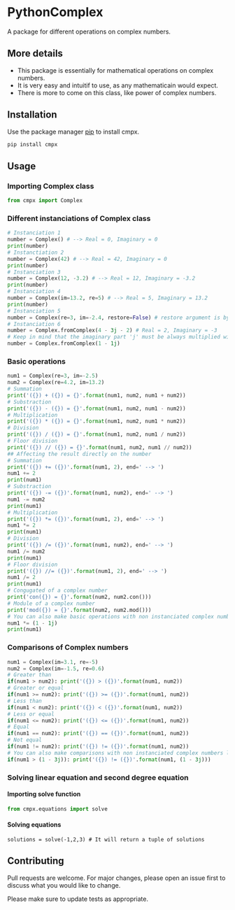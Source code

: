 # PythonComplex
A package for different operations on complex numbers.

## More details
- This package is essentially for mathematical operations on complex numbers.
- It is very easy and intuitif to use, as any mathematicain would expect.
- There is more to come on this class, like power of complex numbers.

## Installation

Use the package manager [pip](https://pypi.org/project/cmpx/) to install cmpx.

```bash
pip install cmpx
```

## Usage
### Importing Complex class
```python
from cmpx import Complex
```
### Different instanciations of Complex class
```python
# Instanciation 1
number = Complex() # --> Real = 0, Imaginary = 0
print(number)
# Instanctiation 2
number = Complex(42) # --> Real = 42, Imaginary = 0
print(number)
# Instanciation 3
number = Complex(12, -3.2) # --> Real = 12, Imaginary = -3.2
print(number)
# Instanciation 4
number = Complex(im=13.2, re=5) # --> Real = 5, Imaginary = 13.2
print(number)
# Instanciation 5
number = Complex(re=3, im=-2.4, restore=False) # restore argument is by default True, whenever an error occurs on operation, the last result will be restored to the object, else if it is False then the object will be simply None.
# Instanciation 6
number = Complex.fromComplex(4 - 3j - 2) # Real = 2, Imaginary = -3
# Keep in mind that the imaginary part 'j' must be always multiplied with a coefficient as follows
number = Complex.fromComplex(1 - 1j)
```
### Basic operations
```python
num1 = Complex(re=3, im=-2.5)
num2 = Complex(re=4.2, im=13.2)
# Summation
print('({}) + ({}) = {}'.format(num1, num2, num1 + num2))
# Substraction
print('({}) - ({}) = {}'.format(num1, num2, num1 - num2))
# Multiplication
print('({}) * ({}) = {}'.format(num1, num2, num1 * num2))
# Division
print('({}) / ({}) = {}'.format(num1, num2, num1 / num2))
# Floor division
print('({}) // ({}) = {}'.format(num1, num2, num1 // num2))
## Affecting the result directly on the number
# Summation
print('({}) += ({})'.format(num1, 2), end=' --> ')
num1 += 2
print(num1)
# Substraction
print('({}) -= ({})'.format(num1, num2), end=' --> ')
num1 -= num2
print(num1)
# Multiplication
print('({}) *= ({})'.format(num1, 2), end=' --> ')
num1 *= 2
print(num1)
# Division
print('({}) /= ({})'.format(num1, num2), end=' --> ')
num1 /= num2
print(num1)
# Floor division
print('({}) //= ({})'.format(num1, 2), end=' --> ')
num1 /= 2
print(num1)
# Congugated of a complex number
print('con({}) = {}'.format(num2, num2.con()))
# Module of a complex number
print('mod({}) = {}'.format(num2, num2.mod()))
# You can also make basic operations with non instanciated complex numbers like this
num1 *= (1 - 1j)
print(num1)
```
### Comparisons of Complex numbers
```python
num1 = Complex(im=3.1, re=-5)
num2 = Complex(im=-1.5, re=0.6)
# Greater than
if(num1 > num2): print('({}) > ({})'.format(num1, num2))
# Greater or equal
if(num1 >= num2): print('({}) >= ({})'.format(num1, num2))
# Less than
if(num1 < num2): print('({}) < ({})'.format(num1, num2))
# Less or equal
if(num1 <= num2): print('({}) <= ({})'.format(num1, num2))
# Equal
if(num1 == num2): print('({}) == ({})'.format(num1, num2))
# Not equal
if(num1 != num2): print('({}) != ({})'.format(num1, num2))
# You can also make comparisons with non instanciated complex numbers like this
if(num1 > (1 - 3j)): print('({}) != ({})'.format(num1, (1 - 3j)))
```
### Solving linear equation and second degree equation
#### Importing solve function
```python
from cmpx.equations import solve
```
#### Solving equations
```
solutions = solve(-1,2,3) # It will return a tuple of solutions
```

## Contributing
Pull requests are welcome. For major changes, please open an issue first to discuss what you would like to change.

Please make sure to update tests as appropriate.
